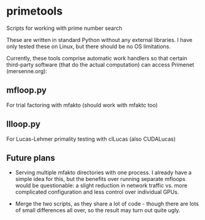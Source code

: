 primetools
==========

Scripts for working with prime number search

These are written in standard Python without any external libraries. I
have only tested these on Linux, but there should be no OS limitations.

Currently, these tools comprise automatic work handlers so that
certain third-party software (that do the actual computation) can
access Primenet (mersenne.org):


mfloop.py
---------

For trial factoring with mfakto (should work with mfaktc too)


llloop.py
---------

For Lucas-Lehmer primality testing with clLucas (also CUDALucas)


Future plans
------------

* Serving multiple mfakto directories with one process. I already have
  a simple idea for this, but the benefits over running separate
  mfloops would be questionable: a slight reduction in network traffic
  vs. more complicated configuration and less control over individual
  GPUs.

* Merge the two scripts, as they share a lot of code - though there
  are lots of small differences all over, so the result may turn out
  quite ugly.